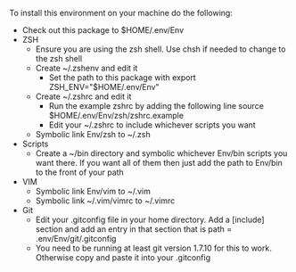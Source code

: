 To install this environment on your machine do the following:
* Check out this package to $HOME/.env/Env
* ZSH
    * Ensure you are using the zsh shell. Use chsh if needed to change to the zsh shell
    * Create ~/.zshenv and edit it
        * Set the path to this package with export ZSH_ENV="$HOME/.env/Env"
    * Create ~/.zshrc and edit it
        * Run the example zshrc by adding the following line source $HOME/.env/Env/zsh/zshrc.example
        * Edit your ~/.zshrc to include whichever scripts you want
    * Symbolic link Env/zsh to ~/.zsh
* Scripts
    * Create a ~/bin directory and symbolic whichever Env/bin scripts you want there.  If you want all of them then just add the path to Env/bin to the front of your path
* VIM
    * Symbolic link Env/vim to ~/.vim
    * Symbolic link ~/.vim/vimrc to ~/.vimrc
* Git
    * Edit your .gitconfig file in your home directory.  Add a [include] section and add an entry in that section that is path = .env/Env/git/.gitconfig
    * You need to be running at least git version 1.7.10 for this to work. Otherwise copy and paste it into your .gitconfig
